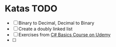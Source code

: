 # Katas TODO

- [ ] Binary to Decimal, Decimal to Binary
- [ ] Create a doubly linked list
- [ ] Exercises from [C# Basics Course on Udemy](https://digitalu.udemy.com/course/csharp-tutorial-for-beginners/learn/lecture/3606438#overview)
- [ ] 